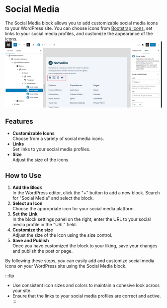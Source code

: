 # Social Media

The Social Media block allows you to add customizable social media icons to your WordPress site. You can choose icons
from [Bootstrap Icons](https://icons.getbootstrap.com/?q=social), set links to your social media profiles, and customize
the appearance of the icons.
<br />
![social media icon](/img/wandr/social-media.jpg)

## Features

- **Customizable Icons**   
  Choose from a variety of social media icons.
- **Links**   
  Set links to your social media profiles.
- **Size**   
  Adjust the size of the icons.


## How to Use
1. **Add the Block**  
  In the WordPress editor, click the "+" button to add a new block. Search for "Social Media" and select the block.
2. **Select an Icon**  
  Choose the appropriate icon for your social media platform.
3. **Set the Link**  
  In the block settings panel on the right, enter the URL to your social media profile in the "URL" field.
4. **Customize the size**  
  Adjust the size of the icon using the size control.
5. **Save and Publish**  
  Once you have customized the block to your liking, save your changes and publish the post or page.

By following these steps, you can easily add and customize social media icons on your WordPress site using the Social
Media block.

:::tip
- Use consistent icon sizes and colors to maintain a cohesive look across your site.
- Ensure that the links to your social media profiles are correct and active.
:::

